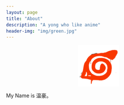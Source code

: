 ```yaml
---
layout: page
title: "About"
description: "A yong who like anime"
header-img: "img/green.jpg"
---
```



<center>
    <p><img src="img/first12.png" align="center"></p>
</center>

My Name is 温豪。









